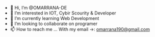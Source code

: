 - 👋 Hi, I’m @OMARRANA-DE
- 👀 I’m interested in IOT, Cybir Scourity & Developer 
- 🌱 I’m currently learning Web Development 
- 💞️ I’m looking to collaborate on programer
- 📫 How to reach me ...
With my email →: omarrana190@gmail.com
<!---
OmarRana-dev/omarrana-dev is a ✨ special ✨ repository because its `README.md` (this file) appears on your GitHub profile.
You can click the Preview link to take a look at your changes.
--->
